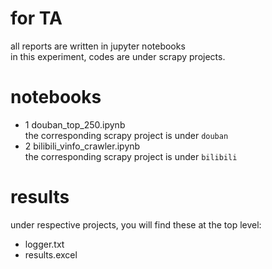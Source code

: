 # for TA
all reports are written in jupyter notebooks  
in this experiment, codes are under scrapy projects.
# notebooks
- 1 douban_top_250.ipynb  
the corresponding scrapy project is under `douban`
- 2 bilibili_vinfo_crawler.ipynb  
the corresponding scrapy project is under `bilibili`

# results
under respective projects, you will find these at the top level:  
- logger.txt
- results.excel